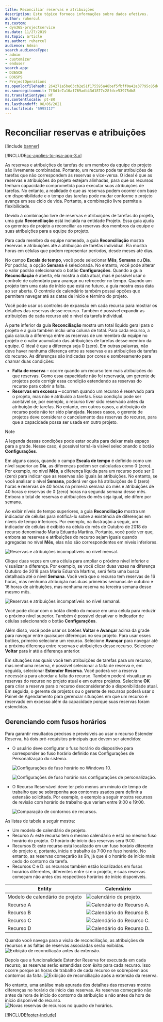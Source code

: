 ```yaml
---
title: Reconciliar reservas e atribuições
description: Este tópico fornece informações sobre dados efetivos.
author: ruhercul
ms.custom:
- dyn365-projectservice
ms.date: 11/27/2019
ms.topic: article
ms.author: ruhercul
audience: Admin
search.audienceType:
- admin
- customizer
- enduser
search.app:
- D365CE
- D365PS
- ProjectOperations
ms.openlocfilehash: 264271a5be63cb2e51f175595a48bef5fbff0a42a37795c85dd5b4725deec35e
ms.sourcegitcommit: 7f8d1e7a16af769adb43d1877c28fdce53975db8
ms.translationtype: HT
ms.contentlocale: pt-BR
ms.lasthandoff: 08/06/2021
ms.locfileid: "6995117"
---
```

# <a name="reconcile-bookings-and-assignments"></a>Reconciliar reservas e atribuições

[!include [banner](../includes/psa-now-project-operations.md)]

[!INCLUDE[cc-applies-to-psa-app-3.x](../includes/cc-applies-to-psa-app-3x.md)]

As reservas e atribuições de tarefas de um membro da equipe do projeto são livremente combinadas. Portanto, um recurso pode ter atribuições de tarefas que não correspondem às reservas e vice-versa. O ideal é que as reservas e atribuições do projeto estejam alinhadas, para que os recursos tenham capacidade comprometida para executar suas atribuições de tarefas. No entanto, a realidade é que as reservas podem ocorrer com base em disponibilidade e o tempo das tarefas pode mudar conforme o projeto avança em seu ciclo de vida. Portanto, a combinação livre permite a flexibilidade.

Devido à combinação livre de reservas e atribuições de tarefas do projeto, uma guia **Reconciliação** está incluída na entidade Projeto. Essa guia ajuda os gerentes de projeto a reconciliar as reservas dos membros da equipe e suas atribuições para a equipe do projeto.

Para cada membro da equipe nomeado, a guia **Reconciliação** mostra reservas e atribuições até a atribuição de tarefas individual. Ela mostra horas em células que podem representar períodos, desde meses até dias.

No campo **Escala de tempo**, você pode selecionar **Mês**, **Semana** ou **Dia**. Por padrão, a opção **Semana** é selecionada. No entanto, você pode alterar o valor padrão selecionando o botão **Configurações**. Quando a guia **Reconciliação** é aberta, ela mostra a data atual, mas é possível usar o controle de calendário para avançar ou retroceder no tempo. Quando um projeto tem uma data de início que está no futuro, a guia mostra essa data ao ser aberta. O controle de calendário também possui opções que permitem navegar até as datas de início e término do projeto.

Você pode usar os controles de expansão em cada recurso para mostrar os detalhes das reservas desse recurso. Também é possível expandir as atribuições de cada recurso até o nível da tarefa individual.

A parte inferior da guia **Reconciliação** mostra um total líquido geral para o projeto e a guia também inclui uma coluna de total. Para cada recurso, a guia calcula a diferença entre as reservas de um membro da equipe no projeto e o valor acumulado das atribuições de tarefas desse membro da equipe. O ideal é que a diferença seja 0 (zero). Em outras palavras, não deve haver nenhuma diferença entre as reservas e as atribuições de tarefas do recurso. As diferenças são indicadas por cores e sombreamento para chamar duas condições:

- **Falta de reserva** – ocorre quando um recurso tem mais atribuições do que reservas. Como essa capacidade não foi reservada, um gerente de projetos pode corrigir essa condição estendendo as reservas do recurso para cobrir a falta.
- **Reservas em excesso** – ocorrem quando um recurso é reservado para o projeto, mas não é atribuído a tarefas. Essa condição pode ser aceitável se, por exemplo, o recurso tiver sido reservado antes da atribuição de tarefas. No entanto, em outros casos, a atribuição do recurso pode não ter sido planejada. Nesses casos, o gerente de projetos deve considerar o cancelamento das reservas do recurso, para que a capacidade possa ser usada em outro projeto.

> [!NOTE]
> A legenda dessas condições pode estar oculta para deixar mais espaço para a grade. Nesse caso, é possível torná-la visível selecionando o botão **Configurações**.

Em alguns casos, quando o campo **Escala de tempo** é definido como um nível superior ao **Dia**, as diferenças podem ser calculadas como 0 (zero). Por exemplo, no nível **Mês**, a diferença líquida para um recurso pode ser 0 (zero) para indicar que as reservas são iguais às atribuições. No entanto, se você analisar o nível **Semana**, poderá ver que há atribuições de 0 (zero) horas e reservas de 40 horas na primeira semana do mês e atribuições de 40 horas e reservas de 0 (zero) horas na segunda semana desse mês. Embora o total de reservas e atribuições do mês seja igual, ele difere por semana.

Ao exibir níveis de tempo superiores, a guia **Reconciliação** mostra um indicador de células para notificá-lo sobre a existência de diferenças em níveis de tempo inferiores. Por exemplo, na ilustração a seguir, um indicador de células é exibido na célula do mês de Outubro de 2018 do recurso denominado Maria Eduarda Martins. Portanto, você pode ver que, embora as reservas e atribuições do recurso sejam iguais quando agregadas no nível **Mês**, elas não são correspondentes em níveis inferiores.

![Reservas e atribuições incompatíveis no nível mensal.](media/reconcile-assignments-01.JPG)

Clique duas vezes em uma célula para ampliar o próximo nível inferior e visualizar a diferença. Por exemplo, se você clicar duas vezes na diferença Outubro de 2018 para Maria Eduarda Martins, será feita uma busca detalhada até o nível **Semana**. Você verá que o recurso tem reservas de 16 horas, mas nenhuma atribuição nas duas primeiras semanas de outubro e 16 horas de atribuições, mas nenhuma reserva na terceira semana desse mesmo mês.

![Reservas e atribuições incompatíveis no nível semanal.](media/reconcile-assignments-02.JPG)

Você pode clicar com o botão direito do mouse em uma célula para reduzir o próximo nível superior. Também é possível desativar o indicador de células selecionando o botão **Configurações**. 

Além disso, você pode usar os botões **Voltar** e **Avançar** acima da grade para navegar entre quaisquer diferenças no seu projeto. Para usar esses botões, primeiro selecione um recurso. Selecione **Avançar** para navegar até a próxima diferença entre reservas e atribuições desse recurso. Selecione **Voltar** para ir até a diferença anterior.

Em situações nas quais você tem atribuições de tarefas para um recurso, mas nenhuma reserva, é possível selecionar a falta de reserva e, em seguida, selecionar **Estender Reserva**. Você poderá ver a reserva necessária para abordar a falta do recurso. Também poderá visualizar as reservas do recurso no projeto atual e em outros projetos. Selecione **OK** para criar a reserva para o recurso desconsiderando a disponibilidade atual. Em seguida, o gerente de projetos ou o gerente de recursos poderá usar o Painel de Agendamento para gerenciar situações em que um recurso é reservado em excesso além da capacidade porque suas reservas foram estendidas.

## <a name="managing-with-time-zones"></a>Gerenciando com fusos horários
Para garantir resultados precisos e previsíveis ao usar o recurso Estender Reserva, há dois pré-requisitos principais que devem ser atendidos:  

- O usuário deve configurar o fuso horário do dispositivo para corresponder ao fuso horário definido nas Configurações de Personalização do sistema.
 
  ![Configurações de fuso horário no Windows 10.](media/reconcile-assignments-03.png)

  ![Configurações de fuso horário nas configurações de personalização.](media/reconcile-assignments-04.png)
 
- O Recurso Reservável deve ter pelo menos um minuto de tempo de trabalho que se sobreponha aos contornos usados para definir a extensão solicitada. Por exemplo, o exemplo a seguir mostra recursos de revisão com horário de trabalho que variam entre 9:00 e 19:00. 

  ![Comparação de contornos de recursos.](media/reconcile-assignments-05.png)

As listas de tabela a seguir mostra:

- Um modelo de calendário de projeto.
- Recurso A: este recurso tem o mesmo calendário e está no mesmo fuso horário do projeto. O horário de início das reservas será 9:00.
- Recursos B: este recurso está localizado em um fuso horário diferente do projeto e, portanto, inicia o trabalho às 7:00 no fuso horário. No entanto, as reservas começarão às 9h, já que é o horário de início mais cedo do contorno da tarefa.
- Recursos C e D: os recursos também estão localizados em fusos horários diferentes, diferentes entre si e o projeto, e suas reservas começam não antes dos respectivos horários de início disponíveis.

|Entity  |Calendário  |
|-|-|
|Modelo de calendário de projeto   | ![calendário de projeto.](media/reconcile-assignments-06.png) |
|Recurso A  | ![Calendário do Recurso A.](media/reconcile-assignments-06.png) |
|Recurso B  |  ![Calendário do Recurso B.](media/reconcile-assignments-07.png) |
|Recurso C  |  ![Calendário do Recurso C.](media/reconcile-assignments-08.png) |
|Recurso D  | ![Calendário do Recurso D.](media/reconcile-assignments-09.png)  |
 
Quando você navega para a visão de reconciliação, as atribuições de recursos e as faltas de reservas associadas serão exibidas.
 ![Exibição de reconciliação antes da extensão.](media/reconcile-assignments-10.png)

Depois que a funcionalidade Estender Reserva for executada em cada recurso, as reservas serão estendidas com êxito para cada recurso. Isso ocorre porque as horas de trabalho de cada recurso se sobrepõem aos contornos da falta.
 ![Exibição de reconciliação após a extensão da reserva.](media/reconcile-assignments-11.png) 

No entanto, uma análise mais apurada dos detalhes das reservas mostra diferenças no horário de início das reservas. As reservas começarão não antes da hora de início do contorno da atribuição e não antes da hora de início disponível do recurso.
 ![Novas reservas de recursos no quadro de horários.](media/reconcile-assignments-12.png)


[!INCLUDE[footer-include](../includes/footer-banner.md)]